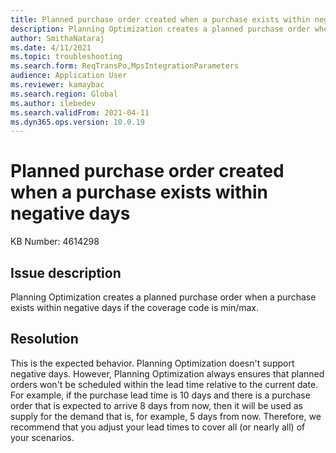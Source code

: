 ```yaml
---
title: Planned purchase order created when a purchase exists within negative days
description: Planning Optimization creates a planned purchase order when a purchase exists within negative days if the coverage code is min/max
author: SmithaNataraj
ms.date: 4/11/2021
ms.topic: troubleshooting
ms.search.form: ReqTransPo,MpsIntegrationParameters
audience: Application User
ms.reviewer: kamaybac
ms.search.region: Global
ms.author: ilebedev
ms.search.validFrom: 2021-04-11
ms.dyn365.ops.version: 10.0.19
---
```


# Planned purchase order created when a purchase exists within negative days

KB Number: 4614298

## Issue description

Planning Optimization creates a planned purchase order when a purchase exists within negative days if the coverage code is min/max.

## Resolution

This is the expected behavior. Planning Optimization doesn't support negative days. However, Planning Optimization always ensures that planned orders won't be scheduled within the lead time relative to the current date. For example, if the purchase lead time is 10 days and there is a purchase order that is expected to arrive 8 days from now, then it will be used as supply for the demand that is, for example, 5 days from now. Therefore, we recommend that you adjust your lead times to cover all (or nearly all) of your scenarios.
